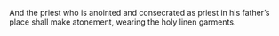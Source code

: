 And the priest who is anointed and consecrated as priest in his father’s place shall make atonement, wearing the holy linen garments.
